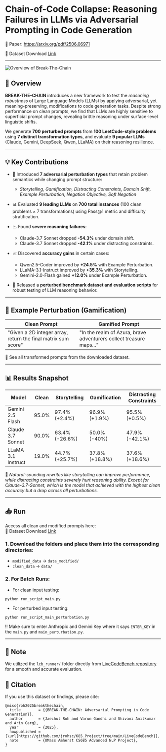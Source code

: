 # Chain-of-Code Collapse: Reasoning Failures in LLMs via Adversarial Prompting in Code Generation

📄 Paper: https://arxiv.org/pdf/2506.06971

📎 Dataset Download [Link](https://drive.google.com/drive/folders/1E1Zoj1Ke1z_OpJePjEUMF2IPv5IqtE2F?usp=drive_link) 

---

![Overview of Break-The-Chain](images/figure_1.png)

## 🧠 Overview

**BREAK-THE-CHAIN** introduces a new framework to test the *reasoning robustness* of Large Language Models (LLMs) by applying adversarial, yet meaning-preserving, modifications to code generation tasks. Despite strong performance on clean prompts, we find that LLMs are highly sensitive to superficial prompt changes, revealing brittle reasoning under surface-level linguistic shifts.

We generate **700 perturbed prompts** from **100 LeetCode-style problems** using **7 distinct transformation types**, and evaluate **9 popular LLMs** (Claude, Gemini, DeepSeek, Qwen, LLaMA) on their reasoning resilience.

---

## 💡 Key Contributions

- 🔧 Introduced **7 adversarial perturbation types** that retain problem semantics while changing prompt structure:
  - *Storytelling, Gamification, Distracting Constraints, Domain Shift, Example Perturbation, Negation Objective, Soft Negation*
  
- 📊 Evaluated **9 leading LLMs** on **700 total instances** (100 clean problems × 7 transformations) using Pass@1 metric and difficulty stratification.

- 📉 Found **severe reasoning failures**:
  - Claude-3.7 Sonnet dropped **-54.3%** under domain shift.
  - Claude-3.7 Sonnet dropped **-42.1%** under distracting constraints.

- 📈 Discovered **accuracy gains** in certain cases:
  - Qwen2.5-Coder improved by **+24.5%** with Example Perturbation.
  - LLaMA-3.1-Instruct improved by **+35.3%** with Storytelling.
  - Gemini-2.0-Flash gained **+12.0%** under Example Perturbation.

- 🧪 Released a **perturbed benchmark dataset and evaluation scripts** for robust testing of LLM reasoning behavior.

---

## 🔬 Example Perturbation (Gamification)

| Clean Prompt                                                   | Gamified Prompt                                                  |
|----------------------------------------------------------------|------------------------------------------------------------------|
| "Given a 2D integer array, return the final matrix sum score" | "In the realm of Azura, brave adventurers collect treasure maps..." |

📁 See all transformed prompts from the downloaded dataset.

---

## 📊 Results Snapshot

| Model              | Clean | Storytelling | Gamification | Distracting Constraints |
|-------------------|-------|--------------|--------------|--------------------------|
| Gemini 2.5 Flash  | 95.0% | 97.4% (+2.4%)| 96.9% (+1.9%)| 95.5% (+0.5%)           |
| Claude 3.7 Sonnet | 90.0% | 63.4% (-26.6%)| 50.0% (-40%)| 47.9% (-42.1%)          |
| LLaMA 3.1 Instruct| 19.0% | 44.7% (+25.7%)| 37.8% (+18.8%)| 37.6% (+18.6%)          |

🧠 *Natural-sounding rewrites like storytelling can improve performance, while distracting constraints severely hurt reasoning ability. Except for Claude-3.7-Sonnet, which is the model that achieved with the highest clean accuracy but a drop across all perturbations.*

---

## 📥 Run
Access all clean and modified prompts here:  
📎 Dataset Download [Link](https://drive.google.com/drive/folders/1E1Zoj1Ke1z_OpJePjEUMF2IPv5IqtE2F?usp=drive_link) 

### 1. Download the folders and place them into the corresponding directories:
* `modified_data` → `data_modified/`
* `clean_data` → `data/`

### 2. For Batch Runs:
* For clean input testing:
```
python run_script_main.py
```
* For perturbed input testing:
```
python run_script_main_perturbation.py
```

‼️ Make sure to enter Anthropic and Gemini Key where it says `ENTER_KEY` in the `main.py` and `main_perturbation.py`.

---

## 📝 Note
We utilized the `lcb_runner/` folder directly from [LiveCodeBench repository](https://github.com/LiveCodeBench/LiveCodeBench/tree/main/lcb_runner) for a smooth and accurate evaluation. 

## 📜 Citation

If you use this dataset or findings, please cite:

```
@misc{roh2025breakthechain,
  title        = {{BREAK-THE-CHAIN: Adversarial Prompting in Code Generation}},
  author       = {Jaechul Roh and Varun Gandhi and Shivani Anilkumar and Arin Garg},
  year         = {2025},
  howpublished = {\url{https://github.com/jrohsc/685_Project/tree/main/LiveCodeBench}},
  note         = {UMass Amherst CS685 Advanced NLP Project},
}
```

